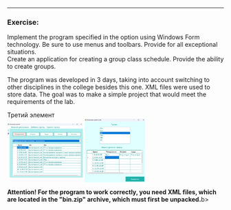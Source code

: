 <hr>
<h3 align="left">Exercise:</h3>
<p align="left">Implement the program specified in the option using Windows Form technology. Be sure to use menus and toolbars. Provide for all exceptional situations.<br>Create an application for creating a group class schedule. Provide the ability to create groups.</p>
<p align="left">The program was developed in 3 days, taking into account switching to other disciplines in the college besides this one. XML files were used to store data. The goal was to make a simple project that would meet the requirements of the lab.</p>
<div style="display: flex;">
  <div>
  </div>
  <div>
  </div>
  <div>Третий элемент</div>
</div>
<img align="center" src="https://github.com/alenoktee/Schedule/blob/master/Main.png" width="35%" height="24%"></img>
<img align="center" src="https://github.com/alenoktee/Schedule/blob/master/Edit.png" width="28%" height="30%"></img>
<p align="left"><b>Attention! For the program to work correctly, you need XML files, which are located in the "bin.zip" archive, which must first be unpacked.</b>b></p>
